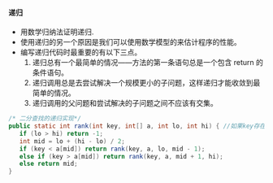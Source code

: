 #### 递归
- 用数学归纳法证明递归.
- 使用递归的另一个原因是我们可以使用数学模型的来估计程序的性能。
- 编写递归代码时最重要的有以下三点。
  1. 递归总有一个最简单的情况——方法的第一条语句总是一个包含 return 的条件语句。
  1. 递归调用总是去尝试解决一个规模更小的子问题，这样递归才能收敛到最简单的情况。
  1. 递归调用的父问题和尝试解决的子问题之间不应该有交集。
```Java
/* 二分查找的递归实现*/
public static int rank(int key, int[] a, int lo, int hi) { //如果key存在于a[]中，它的索引不会小于lo且不会大于hi
   if (lo > hi) return -1;
   int mid = lo + (hi - lo) / 2;
   if (key < a[mid]) return rank(key, a, lo, mid - 1);
   else if (key > a[mid]) return rank(key, a, mid + 1, hi);
   else return mid;
}
```
